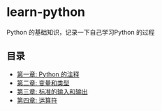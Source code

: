 # learn-python
Python 的基础知识，记录一下自己学习Python 的过程

## 目录
- [第一章: Python 的注释](./book/chapter1.md)
- [第二章: 变量和类型](./book/chapter2.md)
- [第三章: 标准的输入和输出](./book/chapter3.md)
- [第四章: 运算符](./book/chapter4.md)